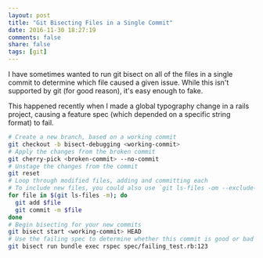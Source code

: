 ```yaml
---
layout: post
title: "Git Bisecting Files in a Single Commit"
date: 2016-11-30 18:27:19
comments: false
share: false
tags: [git]
---
```


I have sometimes wanted to run git bisect on all of the files in a single commit to determine which file caused a given issue.
While this isn't supported by git (for good reason), it's easy enough to fake. 

This happened recently when I made a global typography change in a rails project, causing a feature spec (which depended on a specific
string format) to fail.

```bash
# Create a new branch, based on a working commit
git checkout -b bisect-debugging <working-commit>
# Apply the changes from the broken commit
git cherry-pick <broken-commit> --no-commit
# Unstage the changes from the commit
git reset
# Loop through modified files, adding and committing each
# To include new files, you could also use `git ls-files -om --exclude-standard` 
for file in $(git ls-files -m); do
  git add $file
  git commit -m $file
done
# Begin bisecting for your new commits
git bisect start <working-commit> HEAD
# Use the failing spec to determine whether this commit is good or bad
git bisect run bundle exec rspec spec/failing_test.rb:123
```

